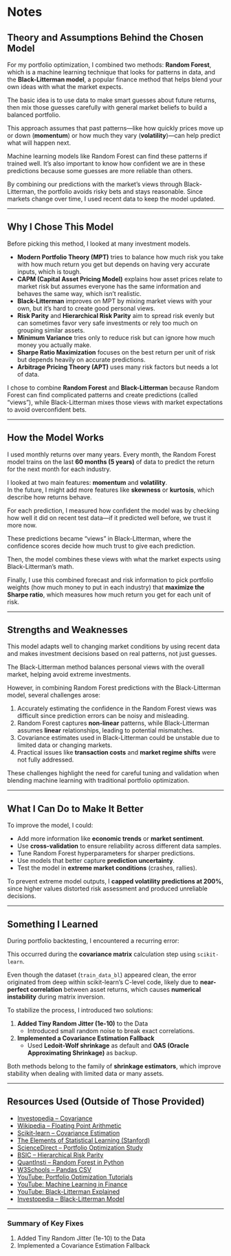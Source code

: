 # Notes

## Theory and Assumptions Behind the Chosen Model

For my portfolio optimization, I combined two methods: **Random Forest**, which is a machine learning technique that looks for patterns in data, and the **Black-Litterman model**, a popular finance method that helps blend your own ideas with what the market expects.  

The basic idea is to use data to make smart guesses about future returns, then mix those guesses carefully with general market beliefs to build a balanced portfolio.  

This approach assumes that past patterns—like how quickly prices move up or down (**momentum**) or how much they vary (**volatility**)—can help predict what will happen next.  

Machine learning models like Random Forest can find these patterns if trained well. It’s also important to know how confident we are in these predictions because some guesses are more reliable than others.  

By combining our predictions with the market’s views through Black-Litterman, the portfolio avoids risky bets and stays reasonable. Since markets change over time, I used recent data to keep the model updated.  

---

## Why I Chose This Model

Before picking this method, I looked at many investment models.  

- **Modern Portfolio Theory (MPT)** tries to balance how much risk you take with how much return you get but depends on having very accurate inputs, which is tough.  
- **CAPM (Capital Asset Pricing Model)** explains how asset prices relate to market risk but assumes everyone has the same information and behaves the same way, which isn’t realistic.  
- **Black-Litterman** improves on MPT by mixing market views with your own, but it’s hard to create good personal views.  
- **Risk Parity** and **Hierarchical Risk Parity** aim to spread risk evenly but can sometimes favor very safe investments or rely too much on grouping similar assets.  
- **Minimum Variance** tries only to reduce risk but can ignore how much money you actually make.  
- **Sharpe Ratio Maximization** focuses on the best return per unit of risk but depends heavily on accurate predictions.  
- **Arbitrage Pricing Theory (APT)** uses many risk factors but needs a lot of data.  

I chose to combine **Random Forest** and **Black-Litterman** because Random Forest can find complicated patterns and create predictions (called “views”), while Black-Litterman mixes those views with market expectations to avoid overconfident bets.  

---

## How the Model Works

I used monthly returns over many years. Every month, the Random Forest model trains on the last **60 months (5 years)** of data to predict the return for the next month for each industry.  

I looked at two main features: **momentum** and **volatility**.  
In the future, I might add more features like **skewness** or **kurtosis**, which describe how returns behave.  

For each prediction, I measured how confident the model was by checking how well it did on recent test data—if it predicted well before, we trust it more now.  

These predictions became “views” in Black-Litterman, where the confidence scores decide how much trust to give each prediction.  

Then, the model combines these views with what the market expects using Black-Litterman’s math.  

Finally, I use this combined forecast and risk information to pick portfolio weights (how much money to put in each industry) that **maximize the Sharpe ratio**, which measures how much return you get for each unit of risk.  

---

## Strengths and Weaknesses

This model adapts well to changing market conditions by using recent data and makes investment decisions based on real patterns, not just guesses.  

The Black-Litterman method balances personal views with the overall market, helping avoid extreme investments.  

However, in combining Random Forest predictions with the Black-Litterman model, several challenges arose:  

1. Accurately estimating the confidence in the Random Forest views was difficult since prediction errors can be noisy and misleading.  
2. Random Forest captures **non-linear** patterns, while Black-Litterman assumes **linear** relationships, leading to potential mismatches.  
3. Covariance estimates used in Black-Litterman could be unstable due to limited data or changing markets.  
4. Practical issues like **transaction costs** and **market regime shifts** were not fully addressed.  

These challenges highlight the need for careful tuning and validation when blending machine learning with traditional portfolio optimization.  

---

## What I Can Do to Make It Better

To improve the model, I could:  

- Add more information like **economic trends** or **market sentiment**.  
- Use **cross-validation** to ensure reliability across different data samples.  
- Tune Random Forest hyperparameters for sharper predictions.  
- Use models that better capture **prediction uncertainty**.  
- Test the model in **extreme market conditions** (crashes, rallies).  

To prevent extreme model outputs, I **capped volatility predictions at 200%**, since higher values distorted risk assessment and produced unreliable decisions.  

---

## Something I Learned

During portfolio backtesting, I encountered a recurring error:

This occurred during the **covariance matrix** calculation step using `scikit-learn`.  

Even though the dataset (`train_data_bl`) appeared clean, the error originated from deep within scikit-learn’s C-level code, likely due to **near-perfect correlation** between asset returns, which causes **numerical instability** during matrix inversion.  

To stabilize the process, I introduced two solutions:

1. **Added Tiny Random Jitter (1e-10)** to the Data  
   - Introduced small random noise to break exact correlations.  
2. **Implemented a Covariance Estimation Fallback**  
   - Used **Ledoit-Wolf shrinkage** as default and **OAS (Oracle Approximating Shrinkage)** as backup.  

Both methods belong to the family of **shrinkage estimators**, which improve stability when dealing with limited data or many assets.  

---

## Resources Used (Outside of Those Provided)

- [Investopedia – Covariance](https://www.investopedia.com/terms/c/covariance.asp)  
- [Wikipedia – Floating Point Arithmetic](https://en.wikipedia.org/wiki/Floating-point_arithmetic)  
- [Scikit-learn – Covariance Estimation](https://scikit-learn.org/stable/modules/covariance.html)  
- [The Elements of Statistical Learning (Stanford)](https://web.stanford.edu/~hastie/ElemStatLearn/)  
- [ScienceDirect – Portfolio Optimization Study](https://www.sciencedirect.com/science/article/abs/pii/S0927539803000845)  
- [BSIC – Hierarchical Risk Parity](https://bsic.it/advanced-portfolio-optimization-hrp-hierarchical-risk-parity/)  
- [QuantInsti – Random Forest in Python](https://blog.quantinsti.com/random-forest-algorithm-in-python/)  
- [W3Schools – Pandas CSV](https://www.w3schools.com/python/pandas/pandas_csv.asp)  
- [YouTube: Portfolio Optimization Tutorials](https://www.youtube.com/watch?v=bDhvCp3_lYw)  
- [YouTube: Machine Learning in Finance](https://www.youtube.com/watch?v=mELtchoKXtM)  
- [YouTube: Black-Litterman Explained](https://www.youtube.com/watch?v=qNRODjhEDUA)  
- [Investopedia – Black-Litterman Model](https://www.investopedia.com/terms/b/black-litterman_model.asp)  

---

### Summary of Key Fixes
1. Added Tiny Random Jitter (1e-10) to the Data  
2. Implemented a Covariance Estimation Fallback  
